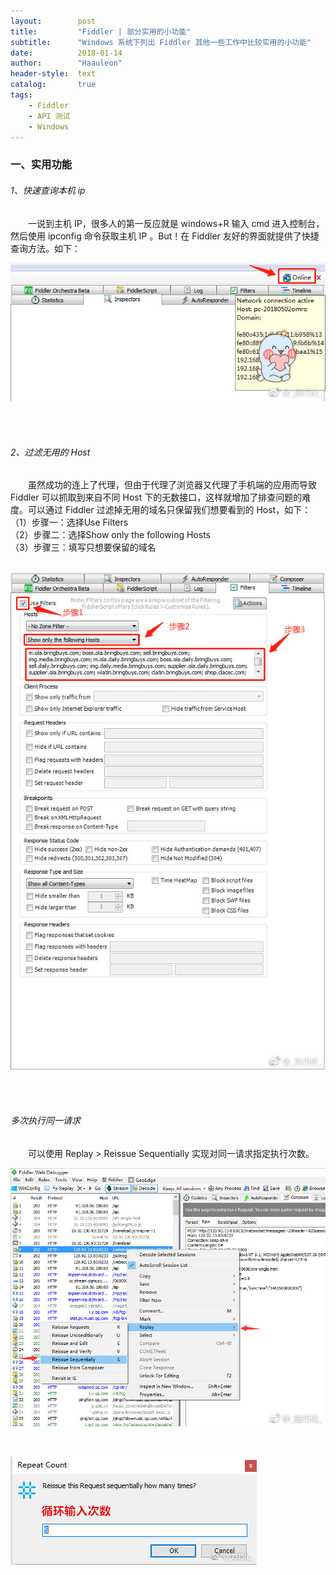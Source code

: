 ```yaml
---
layout:        post
title:         "Fiddler | 部分实用的小功能"
subtitle:      "Windows 系统下列出 Fiddler 其他一些工作中比较实用的小功能"
date:          2018-01-14
author:        "Haauleon"
header-style:  text
catalog:       true
tags:
    - Fiddler
    - API 测试
    - Windows
---
```


### 一、实用功能
###### 1、快速查询本机 ip
&emsp;&emsp;一说到主机 IP，很多人的第一反应就是 windows+R 输入 cmd 进入控制台，然后使用 ipconfig 命令获取主机 IP 。But！在 Fiddler 友好的界面就提供了快捷查询方法。如下：               

![](\img\in-post\post-fiddler\2018-01-14-fiddler-other-1.png)

<br>
<br>

###### 2、过滤无用的 Host
&emsp;&emsp;虽然成功的连上了代理，但由于代理了浏览器又代理了手机端的应用而导致 Fiddler 可以抓取到来自不同 Host 下的无数接口，这样就增加了排查问题的难度。可以通过 Fiddler 过滤掉无用的域名只保留我们想要看到的 Host，如下：       
（1）步骤一：选择Use Filters  
（2）步骤二：选择Show only the following Hosts  
（3）步骤三：填写只想要保留的域名          
<br>

![](\img\in-post\post-fiddler\2018-01-14-fiddler-other-2.png)     

<br><br>

###### 多次执行同一请求
&emsp;&emsp;可以使用 Replay > Reissue Sequentially 实现对同一请求指定执行次数。        

![](\img\in-post\post-fiddler\2018-01-14-fiddler-other-3.png)        

<br>

![](\img\in-post\post-fiddler\2018-01-14-fiddler-other-4.png)